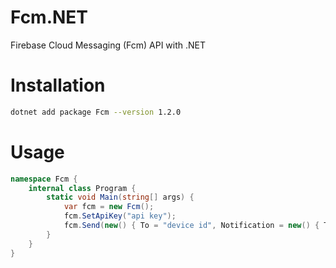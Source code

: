 # Fcm.NET
Firebase Cloud Messaging (Fcm) API with .NET

# Installation
```bash
dotnet add package Fcm --version 1.2.0
```

# Usage
```c#
namespace Fcm {
    internal class Program {
        static void Main(string[] args) {
            var fcm = new Fcm();
            fcm.SetApiKey("api key");
            fcm.Send(new() { To = "device id", Notification = new() { Title = "title", Body = "body" } });
        }
    }
}
```
